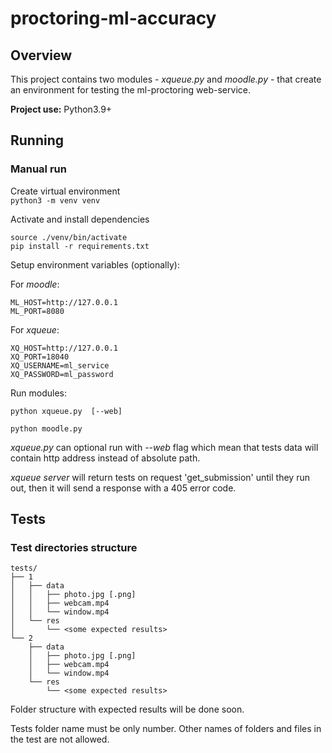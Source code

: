 # proctoring-ml-accuracy
## Overview
This project contains two modules - _xqueue.py_ and _moodle.py_ - that create 
an environment for testing the ml-proctoring web-service.

**Project use:** Python3.9+
## Running
### Manual run
Create virtual environment  
`python3 -m venv venv`  

Activate and install dependencies  
```
source ./venv/bin/activate
pip install -r requirements.txt
```

Setup environment variables (optionally):

For _moodle_:
```
ML_HOST=http://127.0.0.1
ML_PORT=8080
```
For _xqueue_:
```
XQ_HOST=http://127.0.0.1
XQ_PORT=18040
XQ_USERNAME=ml_service
XQ_PASSWORD=ml_password
```

Run modules:

`python xqueue.py  [--web]`

`python moodle.py`

_xqueue.py_ can optional run with _--web_ flag which mean that tests data 
will contain http address instead of absolute path.

_xqueue server_ will return tests on request 'get_submission' until they run out, 
then it will send a response with a 405 error code.

## Tests
### Test directories structure

```
tests/
├── 1
│   ├── data
│   │   ├── photo.jpg [.png]
│   │   ├── webcam.mp4
│   │   └── window.mp4
│   └── res
│       └── <some expected results>
└── 2
    ├── data
    │   ├── photo.jpg [.png]
    │   ├── webcam.mp4
    │   └── window.mp4
    └── res
        └── <some expected results>
```

Folder structure with expected results will be done soon.

Tests folder name must be only number. Other names of folders and files in the test are not allowed.
